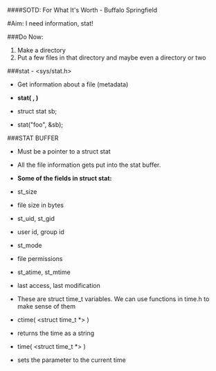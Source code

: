 ####SOTD: For What It's Worth - Buffalo Springfield

#Aim: I need information, stat!

###Do Now:
   1. Make a directory
   2. Put a few files in that directory and maybe even a directory or two

###stat - <sys/stat.h>

- Get information about a file (metadata)

 - **stat( <PATH>, <STAT BUFFER> )**
  - struct stat sb;
  - stat("foo", &sb);

###STAT BUFFER

* Must be a pointer to a struct stat

* All the file information gets put into the stat buffer.

 * **Some of the fields in struct stat:**
  * st_size
   * file size in bytes

  * st_uid, st_gid
  * user id, group id

  * st_mode
   * file permissions

  * st_atime, st_mtime
   * last access, last modification

   * These are struct time_t variables. We can use functions in time.h to make sense of them

  * ctime( <struct time_t *> )
   * returns the time as a string

  * time( <struct time_t *> )
   * sets the parameter to the current time


